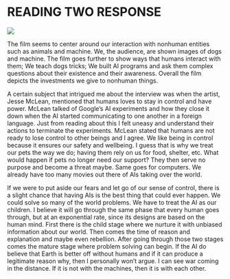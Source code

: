 # READING TWO RESPONSE

![](https://media.giphy.com/media/Swkvgkwvp1Zuw/giphy.gif)

The film seems to center around our interaction with nonhuman entities such as animals and machine. We, the audience, are shown images of dogs and machine. The film goes further to show ways that humans interact with them; We teach dogs tricks; We built AI programs and ask them complex questions about their existence and their awareness. Overall the film depicts the investments we give to nonhuman things.


A certain subject that intrigued me about the interview was when the artist, Jesse McLean, mentioned that humans loves to stay in control and have power. McLean talked of Google’s AI experiments and how they close it down when the AI started communicating to one another in a foreign language. Just from reading about this I felt uneasy and understand their actions to terminate the experiments. McLean stated that humans are not ready to lose control to other beings and I agree. We like being in control because it ensures our safety and wellbeing. I guess that is why we treat our pets the way we do; having them rely on us for food, shelter, etc. What would happen if pets no longer need our support? They then serve no purpose and become a threat maybe. Same goes for computers. We already have too many movies out there of AIs taking over the world. 

If we were to put aside our fears and let go of our sense of control, there is a slight chance that having AIs is the best thing that could ever happen. We could solve so many of the world problems. We have to treat the AI as our children. I believe it will go through the same phase that every human goes through, but at an exponential rate, since its designs are based on the human mind. First there is the child stage where we nurture it with unbiased information about our world. Then comes the time of reason and explanation and maybe even rebellion. After going through those two stages comes the mature stage where problem solving can begin. If the AI do believe that Earth is better off without humans and if it can produce a legitimate reason why, then I personally won’t argue. I can see war coming in the distance. If it is not with the machines, then it is with each other. 

